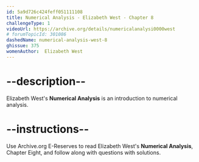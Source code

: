 ```yaml
---
id: 5a9d726c424feff051111108
title: Numerical Analysis - Elizabeth West - Chapter 8
challengeType: 1
videoUrl: https://archive.org/details/numericalanalysi0000west
# forumTopicId: 301086
dashedName: numerical-analysis-west-8
ghissue: 375
womenAuthor:  Elizabeth West
---
```


# --description--

Elizabeth West's __Numerical Analysis__ is an introduction to numerical analysis.

# --instructions--

Use Archive.org E-Reserves to read Elizabeth West's __Numerical Analysis__, Chapter Eight, and follow along with questions with solutions. 